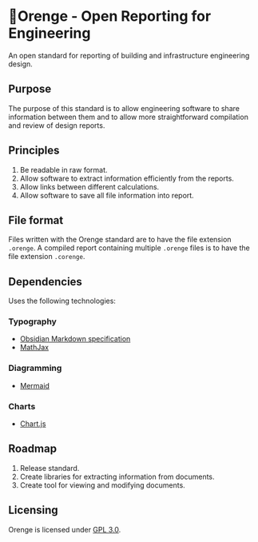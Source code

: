 # 🍊Orenge - Open Reporting for Engineering
An open standard for reporting of building and infrastructure engineering design.

## Purpose
The purpose of this standard is to allow engineering software to share information between them and to allow more straightforward compilation and review of design reports.

## Principles
1. Be readable in raw format.
2. Allow software to extract information efficiently from the reports.
3. Allow links between different calculations.
4. Allow software to save all file information into report.

## File format
Files written with the Orenge standard are to have the file extension `.orenge`. A compiled report containing multiple `.orenge` files is to have the file extension `.corenge`.

## Dependencies
Uses the following technologies:

### Typography
- [Obsidian Markdown specification](https://help.obsidian.md/Editing+and+formatting/Obsidian+Flavored+Markdown)
- [MathJax](https://www.mathjax.org/)

### Diagramming
- [Mermaid](https://mermaid.js.org/)

### Charts
- [Chart.js](https://www.chartjs.org/)

## Roadmap
1. Release standard.
2. Create libraries for extracting information from documents.
3. Create tool for viewing and modifying documents.

## Licensing
Orenge is licensed under [GPL 3.0](LICENSE).
